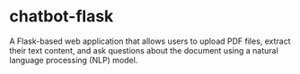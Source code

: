 # chatbot-flask
A Flask-based web application that allows users to upload PDF files, extract their text content, and ask questions about the document using a natural language processing (NLP) model.
